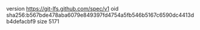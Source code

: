 version https://git-lfs.github.com/spec/v1
oid sha256:b567bde478aba6079e849397fd4754a5fb546b5167c6590dc4413db4defacbf9
size 5171
